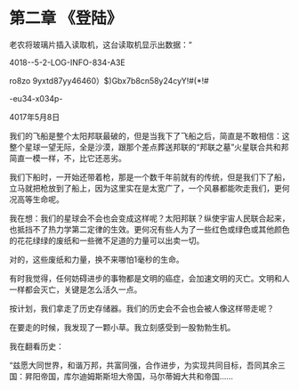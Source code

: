 # 第二章     《登陆》

老农将玻璃片插入读取机，这台读取机显示出数据：“

4018--5-2-LOG-INFO-834-A3E

ro8zo
9yxtd87yy46460）$)Gbx7b8cn58y24cyY!#(*!#

-eu34-x034p-

4017年5月8日

我们的飞船是整个太阳邦联最破的，但是当我下了飞船之后，简直是不敢相信：这整个星球一望无际，全是沙漠，跟那个差点葬送邦联的“邦联之墓”火星联合共和邦简直一模一样，不，比它还恶劣。

我们下船时，一开始还带着枪，那是一个数千年前就有的传统，但是我们下了船，立马就把枪放到了船上，因为这里实在是太宽广了，一个风暴都能吹走我们，更何况高等生命呢。

我在想：我们的星球会不会也会变成这样呢？太阳邦联？纵使宇宙人民联合起来，也抵挡不了热力学第二定律的生效。更何况有些人为了一些红色或绿色或其他颜色的花花绿绿的废纸和一些微不足道的力量可以出卖一切。

对的，这些废纸和力量，换不来哪怕1毫秒的生命。

有时我觉得，任何妨碍进步的事物都是文明的癌症，会加速文明的灭亡。文明和人一样都会灭亡，关键是怎么活久一点。

按计划，我们拿走了历史存储器。我们的历史会不会也会被人像这样带走呢？

在要走的时候，我发现了一颗小草。我立刻感受到一股勃勃生机。

我在翻看历史：

“兹愿大同世界，和谐万邦，共富同强，合作进步，为实现共同目标，吾同其余三国：昇阳帝国，库尔迪姆斯斯坦大帝国，马尔蒂姆大共和帝国……
